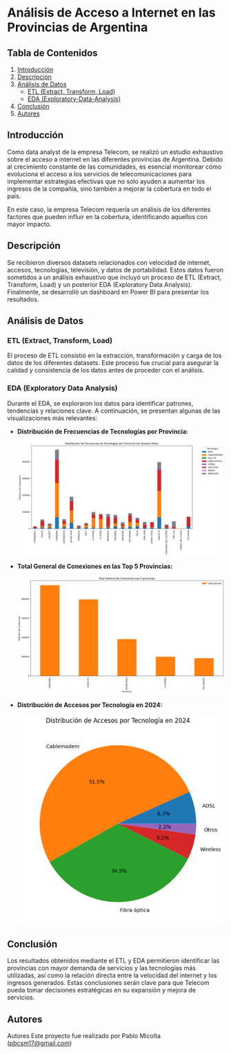 # Análisis de Acceso a Internet en las Provincias de Argentina

## Tabla de Contenidos
1. [Introducción](#introducción)
2. [Descripción](#descripción)
3. [Análisis de Datos](#análisis-de-datos)
   - [ETL (Extract, Transform, Load)](#etl-extract-transform-load)
   - [EDA (Exploratory-Data-Analysis)](#eda-exploratory-data-analysis)
4. [Conclusión](#conclusión)
5. [Autores](#autores)

## Introducción
Como data analyst de la empresa Telecom, se realizó un estudio exhaustivo sobre el acceso a internet en las diferentes provincias de Argentina. Debido al crecimiento constante de las comunidades, es esencial monitorear cómo evoluciona el acceso a los servicios de telecomunicaciones para implementar estrategias efectivas que no solo ayuden a aumentar los ingresos de la compañía, sino también a mejorar la cobertura en todo el país.

En este caso, la empresa Telecom requería un análisis de los diferentes factores que pueden influir en la cobertura, identificando aquellos con mayor impacto.

## Descripción
Se recibieron diversos datasets relacionados con velocidad de internet, accesos, tecnologías, televisión, y datos de portabilidad. Estos datos fueron sometidos a un análisis exhaustivo que incluyó un proceso de ETL (Extract, Transform, Load) y un posterior EDA (Exploratory Data Analysis). Finalmente, se desarrolló un dashboard en Power BI para presentar los resultados.

## Análisis de Datos

### ETL (Extract, Transform, Load)
El proceso de ETL consistió en la extracción, transformación y carga de los datos de los diferentes datasets. Este proceso fue crucial para asegurar la calidad y consistencia de los datos antes de proceder con el análisis.

### EDA (Exploratory Data Analysis)
Durante el EDA, se exploraron los datos para identificar patrones, tendencias y relaciones clave. A continuación, se presentan algunas de las visualizaciones más relevantes:

- **Distribución de Frecuencias de Tecnologías por Provincia:**
  
  ![Distribución de Frecuencias de Tecnologías por Provincia](Images/Accesos_provincias_tecnologias.png)

- **Total General de Conexiones en las Top 5 Provincias:**
  
  ![Total General de Conexiones en las Top 5 Provincias](Images/numero_conexiones_provincias_top5.png)

- **Distribución de Accesos por Tecnología en 2024:**
  
  ![Distribución de Accesos por Tecnología en 2024](Images/Accesos_distribucion_tecnologias.png)


## Conclusión
Los resultados obtenidos mediante el ETL y EDA permitieron identificar las provincias con mayor demanda de servicios y las tecnologías más utilizadas, así como la relación directa entre la velocidad del internet y los ingresos generados. Estas conclusiones serán clave para que Telecom pueda tomar decisiones estratégicas en su expansión y mejora de servicios.

## Autores
Autores Este proyecto fue realizado por Pablo Micolta (pbcsm17@gmail.com)
